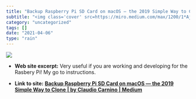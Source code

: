 ```yaml
---
title: "Backup Raspberry Pi SD Card on macOS — the 2019 Simple Way to Clone | by Claudio Carnino | Medium"
subtitle: "<img class='cover' src=https://miro.medium.com/max/1200/1*Aj4-dFe7iSso8L0biyJ9Mw.png>"
category: "uncategorized"
tags: []
date: "2021-04-06"
type: "rain"
---
```

<img class="cover" src=https://miro.medium.com/max/1200/1*Aj4-dFe7iSso8L0biyJ9Mw.png>



* **Web site excerpt:** Very useful if you are working and developing for the Rasbery Pi! My go to instructions.

* **Link to site:** **[Backup Raspberry Pi SD Card on macOS — the 2019 Simple Way to Clone | by Claudio Carnino | Medium](https://medium.com/@ccarnino/backup-raspberry-pi-sd-card-on-macos-the-2019-simple-way-to-clone-1517af972ca5)**